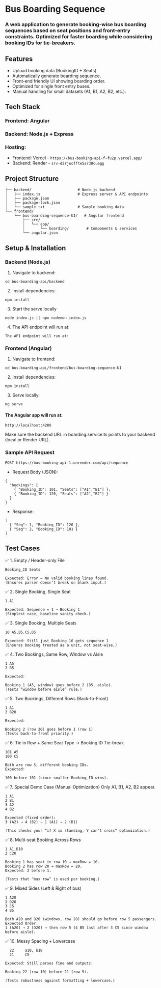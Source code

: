 # Bus Boarding Sequence
### A web application to generate booking-wise bus boarding sequences based on seat positions and front-entry constraints. Optimized for faster boarding while considering booking IDs for tie-breakers.
## Features
- Upload booking data (BookingID + Seats)
- Automatically generate boarding sequence.
- Front-end friendly UI showing boarding order.
- Optimized for single front entry buses.
- Manual handling for small datasets (A1, B1, A2, B2, etc.).

## Tech Stack
### Frontend: Angular
### Backend: Node.js + Express
### Hosting:
- Frontend: Vercel - `https://bus-booking-api-f-fu2p.vercel.app/`
- Backend: Render - `srv-d2rjuoffte5s738cuegg`

## Project Structure
```bus-boarding-api/                # Root folder
├── backend/                     # Node.js backend
│   ├── index.js                 # Express server & API endpoints
│   ├── package.json
│   ├── package-lock.json
│   └── sample.txt               # Sample booking data
└── frontend/
    └── bus-boarding-sequence-UI/   # Angular frontend
        ├── src/
        │   └── app/
        │       └── boarding/        # Components & services
        └── angular.json
```

## Setup & Installation
### Backend (Node.js)

1) Navigate to backend:
```
cd bus-boarding-api/backend
```
2) Install dependencies:
```
npm install
```
3) Start the serve locally
```
node index.js || npx nodemon index.js
```
4) The API endpoint will run at:
```
The API endpoint will run at:
```
### Frontend (Angular)

1) Navigate to frontend:
```
cd bus-boarding-api/frontend/bus-boarding-sequence-UI
```

2) Install dependencies:
```
npm install
```

3) Serve locally:
```
ng serve
```

#### The Angular app will run at:
```
http://localhost:4200
```

Make sure the backend URL in boarding.service.ts points to your backend (local or Render URL).

### Sample API Request

`POST https://bus-booking-api-1.onrender.com/api/sequence`

- Request Body (JSON):
```
{
  "bookings": [
    { "Booking_ID": 101, "Seats": ["A1","B1"] },
    { "Booking_ID": 120, "Seats": ["A2","B2"] }
  ]
}
```
- Response:
```
[
  { "Seq": 1, "Booking_ID": 120 },
  { "Seq": 2, "Booking_ID": 101 }
]
```
## Test Cases
✅ 1. Empty / Header-only File
```
Booking_ID Seats
```
```
Expected: Error → No valid booking lines found.
(Ensures parser doesn’t break on blank input.)
```
✅ 2. Single Booking, Single Seat
```
1 A1
```
```
Expected: Sequence = 1 → Booking 1
(Simplest case, baseline sanity check.)
```
✅ 3. Single Booking, Multiple Seats
```
10 A5,B5,C5,D5
```
```
Expected: Still just Booking 10 gets sequence 1
(Ensures booking treated as a unit, not seat-wise.)
```
✅ 4. Two Bookings, Same Row, Window vs Aisle
```
1 A5
2 B5
```
```
Expected:

Booking 1 (A5, window) goes before 2 (B5, aisle).
(Tests “window before aisle” rule.)
```
✅ 5. Two Bookings, Different Rows (Back-to-Front)
```
1 A1
2 B20
```
```
Expected:

Booking 2 (row 20) goes before 1 (row 1).
(Tests back-to-front priority.)
````

✅ 6. Tie in Row + Same Seat Type → Booking ID Tie-break
```
101 A5
100 C5
```
```
Both are row 5, different booking IDs.
Expected:

100 before 101 (since smaller Booking_ID wins).
```
✅ 7. Special Demo Case (Manual Optimization)
Only A1, B1, A2, B2 appear.
```
1 A1
2 B1
3 A2
4 B2
```
```
Expected (fixed order):
3 (A2) → 4 (B2) → 1 (A1) → 2 (B1)

(This checks your “if X is standing, Y can’t cross” optimization.)
```
✅ 8. Multi-seat Booking Across Rows
```
1 A1,B10
2 C20
```
```
Booking 1 has seat in row 10 → maxRow = 10.
Booking 2 has row 20 → maxRow = 20.
Expected: 2 before 1.

(Tests that “max row” is used per booking.)
```
✅ 9. Mixed Sides (Left & Right of bus)
```
1 A20
2 D20
3 C5
4 B5
```
```
Both A20 and D20 (windows, row 20) should go before row 5 passengers.
Expected Order:
1 (A20) → 2 (D20) → then row 5 (4 B5 last after 3 C5 since window before aisle).
```
✅ 10. Messy Spacing + Lowercase
```
  22     a10, b10
  21     C5
```
```
Expected: Still parses fine and outputs:

Booking 22 (row 10) before 21 (row 5).

(Tests robustness against formatting + lowercase.)
```
